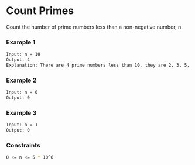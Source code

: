 # Count Primes

Count the number of prime numbers less than a non-negative number, n. 


### Example 1
```sh
Input: n = 10
Output: 4
Explanation: There are 4 prime numbers less than 10, they are 2, 3, 5, 7.
```

### Example 2
```sh
Input: n = 0
Output: 0
```

### Example 3
```sh
Input: n = 1
Output: 0
```

### Constraints
```sh
0 <= n <= 5 * 10^6
```
